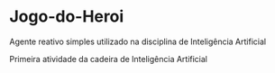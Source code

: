 # Jogo-do-Heroi
Agente reativo simples utilizado na disciplina de Inteligência Artificial

Primeira atividade da cadeira de Inteligência Artificial
